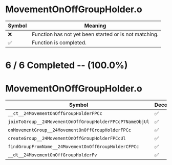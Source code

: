 # MovementOnOffGroupHolder.o
| Symbol | Meaning 
| ------------- | ------------- 
| :x: | Function has not yet been started or is not matching. 
| :white_check_mark: | Function is completed. 


# 6 / 6 Completed -- (100.0%)
# MovementOnOffGroupHolder.o
| Symbol | Decompiled? |
| ------------- | ------------- |
| `__ct__24MovementOnOffGroupHolderFPCc` | :white_check_mark: |
| `joinToGroup__24MovementOnOffGroupHolderFPCcP7NameObjUl` | :white_check_mark: |
| `onMovementGroup__24MovementOnOffGroupHolderFPCc` | :white_check_mark: |
| `createGroup__24MovementOnOffGroupHolderFPCcUl` | :white_check_mark: |
| `findGroupFromName__24MovementOnOffGroupHolderCFPCc` | :white_check_mark: |
| `__dt__24MovementOnOffGroupHolderFv` | :white_check_mark: |
